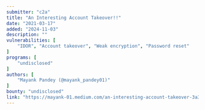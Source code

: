 ```yaml
---
submitter: "c2a"
title: "An Interesting Account Takeover!!"
date: "2021-03-17"
added: "2024-11-03"
description: ""
vulnerabilities: [
    "IDOR", "Account takeover", "Weak encryption", "Password reset"
]
programs: [
    "undisclosed"
]
authors: [
    "Mayank Pandey (@mayank_pandey01)"
]
bounty: "undisclosed"
link: "https://mayank-01.medium.com/an-interesting-account-takeover-3a33f42d609d"
---
```




